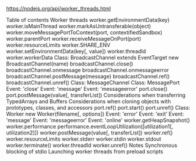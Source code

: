 https://nodejs.org/api/worker_threads.html

Table of contents
Worker threads
worker.getEnvironmentData(key)
worker.isMainThread
worker.markAsUntransferable(object)
worker.moveMessagePortToContext(port, contextifiedSandbox)
worker.parentPort
worker.receiveMessageOnPort(port)
worker.resourceLimits
worker.SHARE_ENV
worker.setEnvironmentData(key[, value])
worker.threadId
worker.workerData
Class: BroadcastChannel extends EventTarget
new BroadcastChannel(name)
broadcastChannel.close()
broadcastChannel.onmessage
broadcastChannel.onmessageerror
broadcastChannel.postMessage(message)
broadcastChannel.ref()
broadcastChannel.unref()
Class: MessageChannel
Class: MessagePort
Event: 'close'
Event: 'message'
Event: 'messageerror'
port.close()
port.postMessage(value[, transferList])
Considerations when transferring TypedArrays and Buffers
Considerations when cloning objects with prototypes, classes, and accessors
port.ref()
port.start()
port.unref()
Class: Worker
new Worker(filename[, options])
Event: 'error'
Event: 'exit'
Event: 'message'
Event: 'messageerror'
Event: 'online'
worker.getHeapSnapshot()
worker.performance
performance.eventLoopUtilization([utilization1[, utilization2]])
worker.postMessage(value[, transferList])
worker.ref()
worker.resourceLimits
worker.stderr
worker.stdin
worker.stdout
worker.terminate()
worker.threadId
worker.unref()
Notes
Synchronous blocking of stdio
Launching worker threads from preload scripts